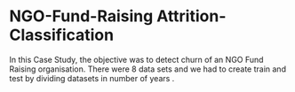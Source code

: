 # NGO-Fund-Raising Attrition-Classification
In this Case Study, the objective was to detect churn of an NGO Fund Raising organisation. There were 8 data sets  and we had to create train and test by dividing datasets in number of years .
